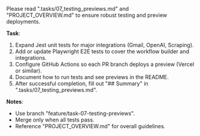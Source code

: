 Please read ".tasks/07_testing_previews.md" and "PROJECT_OVERVIEW.md" to ensure robust testing and preview deployments.

**Task**:
1. Expand Jest unit tests for major integrations (Gmail, OpenAI, Scraping).
2. Add or update Playwright E2E tests to cover the workflow builder and integrations.
3. Configure GitHub Actions so each PR branch deploys a preview (Vercel or similar).
4. Document how to run tests and see previews in the README.
5. After successful completion, fill out "## Summary" in ".tasks/07_testing_previews.md".

**Notes**:
- Use branch "feature/task-07-testing-previews".
- Merge only when all tests pass.
- Reference "PROJECT_OVERVIEW.md" for overall guidelines.
